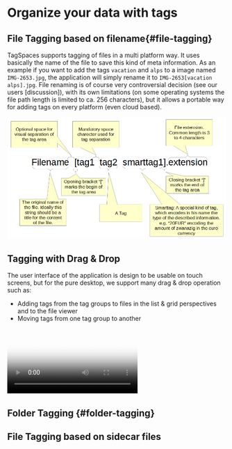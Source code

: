# Organize your data with tags

## File Tagging based on filename{#file-tagging}

TagSpaces supports tagging of files in a multi platform way. It uses basically the name of the file to save this kind of meta information. As an example if you want to add the tags `vacation` and `alps` to a image named `IMG-2653.jpg`, the application will simply rename it to `IMG-2653[vacation alps].jpg`. File renaming is of course very controversial decision (see our users [discussion]), with its own limitations (on some operating systems the file path length is limited to ca. 256 characters), but it allows a portable way for adding tags on every platform (even cloud based).

![Filename tagging](media/filename-tagging.png)

## Tagging with Drag & Drop

The user interface of the application is design to be usable on touch screens, but for the pure desktop, we support many drag & drop operation such as:

* Adding tags from the tag groups to files in the list & grid perspectives and to the file viewer
* Moving tags from one tag group to another

<video src="/media/tagspaces-drag-drop.mp4" autoplay="true" loop="true" poster="/media/tagspaces-drag-drop.png" class="img-responsive"></video>

## Folder Tagging {#folder-tagging}



## File Tagging based on sidecar files <i class="profeature"></i>